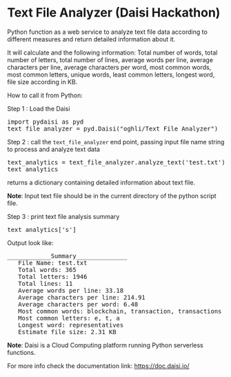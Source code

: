# Text File Analyzer (Daisi Hackathon)

Python function as a web service to analyze text file data according to different measures and return detailed information about it.

It will calculate and the following information:
Total number of words, total number of letters, total number of lines, average words per line, average characters per line, average characters per word, most common words, most common letters, unique words, least common letters, longest word, file size according in KB.

How to call it from Python:

Step 1 : Load the Daisi

<pre>
import pydaisi as pyd
text_file_analyzer = pyd.Daisi("oghli/Text File Analyzer")
</pre>
Step 2 : call the `text_file_analyzer` end point, passing input file name string to process and analyze text data

<pre>
text_analytics = text_file_analyzer.analyze_text('test.txt').value
text_analytics
</pre>

returns a dictionary containing detailed information about text file.

**Note**: Input text file should be in the current directory of the python script file.

Step 3 : print text file analysis summary 
<pre>
text_analytics['s']
</pre>

Output look like:
<pre>
____________Summary______________
   File Name: test.txt
   Total words: 365
   Total letters: 1946
   Total lines: 11
   Average words per line: 33.18
   Average characters per line: 214.91
   Average characters per word: 6.48
   Most common words: blockchain, transaction, transactions
   Most common letters: e, t, a
   Longest word: representatives
   Estimate file size: 2.31 KB
</pre>

**Note**: Daisi is a Cloud Computing platform running Python serverless functions.

For more info check the documentation link: https://doc.daisi.io/
